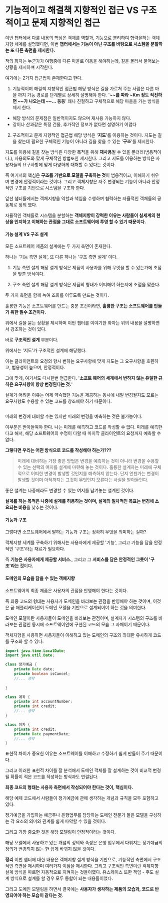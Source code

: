 # 기능적이고 해결책 지향적인 접근 VS 구조적이고 문제 지향적인 접근

이번 챕터에서 다룰 내용의 핵심은 객체를 역할과, 기능으로 분리하여 협력을하는 객체지향 세계를 설명했다면, 이번 **챕터에서는 기능이 아닌 구조를 바탕으로 시스템을 분할하는 또 다른 측면을 제시한다.**

책의 화자는 누군가가 여행중에 다른 마을로 이동을 해야하는데, 길을 몰라서 물어보는 상황을 제시하며 시작한다.

여기에는 2가지 접근법이 존재한다고 한다.

1. 기능적이며 해결책 지향적인 접근법
해당 방식은 길을 가르쳐 주는 사람은 다른 마을 까지 가능 경로를 단계별로 상세히 설명해야 한다.
'**~~를 따라 ~Km 정도 직진하면 ~~가 나오는데 ~~... 등등**' 꽤나 친절하고 구체적으로 해당 마을을 가는 방식을 제시 한다.
- 해당 방식의 문제점은 일반적이지도 않으며 재사용 가능하지 않다.
- 강이나 산과같은 특정 건물, 추가적인 정보가 없다면 설명하기 어렵다

2. 구조적이고 문제 지향적인 접근법
해당 방식은 '**지도**'를 이용하는 것이다.
지도는 길을 찾는데 필요한 구체적인 기능이 아니라 길을 찾을 수 있는 '**구조**'를 제시한다.

지도를 이용해 길을 찾는 방식은 다양한 목적을 위해 **재사용**될 수 있을 뿐더러(범용적이다.), 사용의도와 맞게 구체적인 방법또한 제시한다.
그리고 지도를 이용하는 방식은 사용자들의 요구사항에 맞게 다양하게 대처할 수 있다는 것이다.

즉 여기서의 핵심은 **구조를 기반으로 모델을 구축하는 것**이 범용적이고, 이해하기 쉬우며 변경에 안정적이라는 것이다.
그리고 객체지향은 자주 변경되는 기능이 아니라 안정적인 구조를 기반으로 시스템을 구조화 한다.

앞선 챕터들에서는 객체지향을 역할과 책임을 수행하며 협력하는 자율적인 객체들의 공동체로 정의 했다.

자율적인 객체들로 시스템을 분할하는 **객체지향이 강력한 이유는 사람들이 실세계의 현상을 인지하고 이해하는 관점을 그대로 소프트웨어에 투영 할 수 있기 때문이다.**

#### 기능 설계 VS 구조 설계
모든 소프트웨어 제품의 설계에는 두 가지 측면이 존재한다.

하나는 '기능 측면 설계', 또 다른 하나는 '구조 측면 설계' 이다.

1. 기능 측면 설계
해당 설계 방식은 제품이 사용자를 위해 무엇을 할 수 있는가에 초점을 맞춘 방식이다.


2. 구조 측면 설계
해당 설계 방식은 제품의 형태가 어떠해야 하는지에 초점을 맞춘다.


두 가지 측면을 함께 녹여 조화를 이루도록 만드는 것이다.

훌룡한 기능은 소프트웨어를 만드는 충분 조건이라면, **훌륭한 구조는 소프트웨어를 만들기 위한 필수 조건이다.**

위에서 길을 묻는 상황을 제시하며 이번 챕터를 이야기한 화자는 위의 내용을 설명하면서 강조하는 것이 있다.

바로 **구조적인 설계** 부분이다.

위에서는 '지도'가 구조적인 설계에 해당했다. 

이는 클라이언트의 요청의 항시 변하는 요구사항에 맞게 지도는 그 요구사항을 호환하고, 범용성이 높으며, 안정적이다.

그에 맞게, 여기서도 다시한번 언급한다. '**소프트 웨어의 세계에서 변하지 않는 유일한 규칙은 요구사항이 항상 변경된다는 것.**'

설계가 어려운 이유는 어제 약속했던 기능을 제공하는 동시에 내일 변경될지도 모르는 요구사항도 수용할 수 있는 코드를 창조해야 하기 때문이다.
```java

```

미래의 변경에 대비할 수는 있지만 미래의 변경을 예측하는 것은 불가능이다.

이부분은 받아들여야 한다. 나는 미래를 예측하고 코드를 작성할 수 없다. 미래를 예측한다고 해서, 해당 소프트웨어의 수명이 다할 때 마지막 클라이언트의 요청까지 예측할 수 없다.

**그렇다면 우리는 어떤 방식으로 코드를 작성해야 하는가???**

>미래에 대비하는 가장 좋은 방법은 변경을 예측하는 것이 아니라 변경을 수용할 수 있는 선택의 여지를 설계에 마련해 놓는 것이다.
> 훌륭한 설계자는 미레에 구체적으로 어떠한 변경이 발생할 것인지를 예측하지 않는다. 단지 언젠가는 변경이 발생할 것이며 아직까지는 그것이 무엇인지 모른다는 사실을 받아들인다.

좋은 설계는 나중에라도 변경할 수 있는 여지를 남겨놓는 설계인 것이다.

**설계를 하는 목적은 나중에 설계를 허용하는 것이며, 설계의 일차적인 목표는 변경에 소요되는 비용**을 낮추는 것이다.

#### 기능과 구조
그렇다면 소프트웨어에서 말하는 기능과 구조는 정확히 무엇을 의미하는 걸까?

객체지향 세계를 구축하기 위해서는 사용자에게 제공할 '기능', 그리고 기능을 담을 안정적인 '구조'라는 재료가 필요하다.

즉 **기능은 사용자에게 제공할 서비스.**, 그리고 그 **서비스를 담은 안정적인 그릇이 '구조'라는 것**이다.


#### 도메인의 모습을 담을 수 있는 객체지향

소프트웨어의 최종 제품은 사용자의 관점을 반영해야 한다는 것이다.

즉 최종 코드의 형태는 사용자가 도메인을 바라보는 관점을 반영해야 하는 것이며, 이것은 곧 애플리케이션이 도메인 모델을 기반으로 설계되어야 하는 것을 의미한다.

도메인 모델이란 사용자들이 도메인을 바라보는 관점이며, 설계자가 시스템의 구조를 바라보는 관점인 동시에 소프트웨어안에 구현된 코드의 모습 그 자체이기 때문이다.

객체지향을 사용하면 사용자들이 이해하고 있는 도메인의 구조와 최대한 유사하게 코드를 구조화 할 수 있다.

```java
import java.time.LocalDate;
import java.util.Date;

class 정기예금 {
    private Date date;
    private boolean isCancel;
    //... 생략
    
}

class 계좌 {
    private int accountNumber;
    private int credit;
    //... 생략
}

class 이자 {
    private int credit;
    private Date paymentDate;
    //... 생략
}

```

표현적 차이가 중요한 이유는 소프트웨어를 이해하고 수정하기 쉽게 만들어 주기 때문이다.

그리고 이러한 표현적 차이를 잘 분석해서 도메인 객체를 잘 설계하는 것이 비교적 변경될 확률이 적은 코드를 작성하는 방식과도 연결된다.

**최종 코드의 형태는 사용자 측면에서 작성되어야 한다는 것이, 핵심이다.**

해당 예제 코드에서 사람들이 정기예금에 관해 생각하는 개념과 규칙을 모두 포함하고 있다. 

정기예금을 가입하는 예금주나 은행업무를 담당하는 도메인 전문가 들은 모델을 구성하는 각 요소의 의미와 관계를 쉽게 파악할 수 있을 것이다.

그리고 가장 중요한 것은 해당 모델링이 안정적이라는 것이다. 

해당 모델에서 사용하고 있는 개념의 정의와 속성은 은행 업무에서 다뤄지는 정기예금의 정의가 변경되지 않는 한 쉽게 바뀌지 않을 것이다.

**정리**
이번 챕터에 대한 내용은 객체지향 설계 방식을 기반으로, 기능적인 측면에서 구조적인 측면을 제시하며 여러가지 이점을 제시한다.
그리고 구조적인 측면이란 객체지향 설계 방식을 따르면 자동적으로 지켜지는 것들이였다. 유스케이스 또한 책임 - 주도 설계 방식으로 설계를 할 경우 모두 통합이 되는 내용들이었다.

그리고 도메인 모델링을 하면서 결국에는 **사용자가 생각하는 제품의 모습과, 코드로 반영되어야 하는 모습이 같다는 것**.








